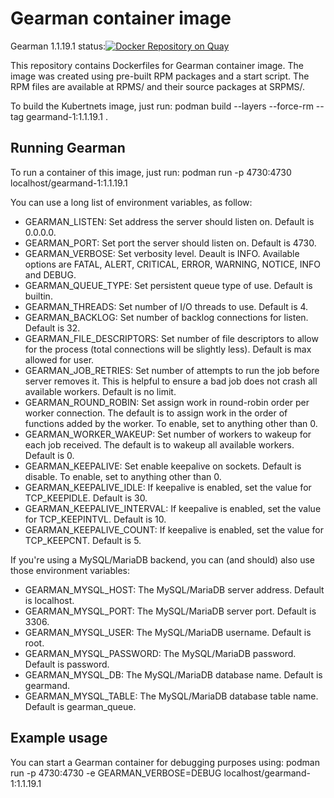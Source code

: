 Gearman container image
=======================

Gearman 1.1.19.1 status:[![Docker Repository on Quay](https://quay.io/repository/ernaniaz/gearman-1.1.19.1/status "Docker Repository on Quay")](https://quay.io/repository/ernaniaz/gearman-1.1.19.1)

This repository contains Dockerfiles for Gearman container image.
The image was created using pre-built RPM packages and a start script.
The RPM files are available at RPMS/ and their source packages at SRPMS/.

To build the Kubertnets image, just run:
podman build --layers --force-rm --tag gearmand-1:1.1.19.1 .


Running Gearman
---------------

To run a container of this image, just run:
podman run -p 4730:4730 localhost/gearmand-1:1.1.19.1

You can use a long list of environment variables, as follow:

* GEARMAN_LISTEN: Set address the server should listen on. Default is 0.0.0.0.
* GEARMAN_PORT: Set port the server should listen on. Default is 4730.
* GEARMAN_VERBOSE: Set verbosity level. Deault is INFO. Available options are FATAL, ALERT, CRITICAL, ERROR, WARNING, NOTICE, INFO and DEBUG.
* GEARMAN_QUEUE_TYPE: Set persistent queue type of use. Default is builtin.
* GEARMAN_THREADS: Set number of I/O threads to use. Default is 4.
* GEARMAN_BACKLOG: Set number of backlog connections for listen. Default is 32.
* GEARMAN_FILE_DESCRIPTORS: Set number of file descriptors to allow for the process (total connections will be slightly less). Default is max allowed for user.
* GEARMAN_JOB_RETRIES: Set number of attempts to run the job before server removes it. This is helpful to ensure a bad job does not crash all available workers. Default is no limit.
* GEARMAN_ROUND_ROBIN: Set assign work in round-robin order per worker connection. The default is to assign work in the order of functions added by the worker. To enable, set to anything other than 0.
* GEARMAN_WORKER_WAKEUP: Set number of workers to wakeup for each job received. The default is to wakeup all available workers. Default is 0.
* GEARMAN_KEEPALIVE: Set enable keepalive on sockets. Default is disable. To enable, set to anything other than 0.
* GEARMAN_KEEPALIVE_IDLE: If keepalive is enabled, set the value for TCP_KEEPIDLE. Default is 30.
* GEARMAN_KEEPALIVE_INTERVAL: If keepalive is enabled, set the value for TCP_KEEPINTVL. Default is 10.
* GEARMAN_KEEPALIVE_COUNT: If keepalive is enabled, set the value for TCP_KEEPCNT. Default is 5.

If you're using a MySQL/MariaDB backend, you can (and should) also use those environment variables:

* GEARMAN_MYSQL_HOST: The MySQL/MariaDB server address. Default is localhost.
* GEARMAN_MYSQL_PORT: The MySQL/MariaDB server port. Default is 3306.
* GEARMAN_MYSQL_USER: The MySQL/MariaDB username. Default is root.
* GEARMAN_MYSQL_PASSWORD: The MySQL/MariaDB password. Default is password.
* GEARMAN_MYSQL_DB: The MySQL/MariaDB database name. Default is gearmand.
* GEARMAN_MYSQL_TABLE: The MySQL/MariaDB database table name. Default is gearman_queue.


Example usage
-------------

You can start a Gearman container for debugging purposes using:
podman run -p 4730:4730 -e GEARMAN_VERBOSE=DEBUG localhost/gearmand-1:1.1.19.1
